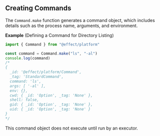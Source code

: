 ## Creating Commands

The `Command.make` function generates a command object, which includes details such as the process name, arguments, and environment.

**Example** (Defining a Command for Directory Listing)

```ts twoslash
import { Command } from "@effect/platform"

const command = Command.make("ls", "-al")
console.log(command)
/*
{
  _id: '@effect/platform/Command',
  _tag: 'StandardCommand',
  command: 'ls',
  args: [ '-al' ],
  env: {},
  cwd: { _id: 'Option', _tag: 'None' },
  shell: false,
  gid: { _id: 'Option', _tag: 'None' },
  uid: { _id: 'Option', _tag: 'None' }
}
*/
```

This command object does not execute until run by an executor.
